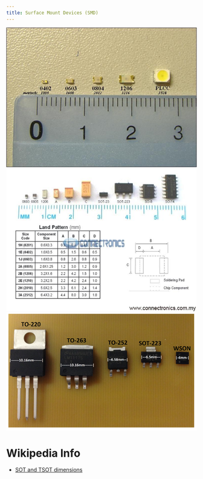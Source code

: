 ```yaml
---
title: Surface Mount Devices (SMD)
---
```


![](pics/smd-1.jpg)
![](pics/smd-2.jpg)
![](pics/smd-3.png)

# Wikipedia Info

- [SOT and TSOT dimensions](https://en.wikipedia.org/wiki/Small-outline_transistor)
